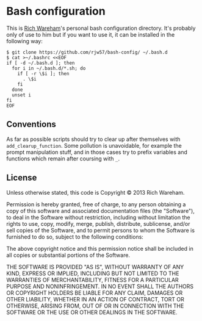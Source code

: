# Bash configuration

This is [Rich Wareham](https://github.com/rjw57)'s personal bash configuration
directory. It's probably only of use to him but if you want to use it, it can be
installed in the following way:

```console
$ git clone https://github.com/rjw57/bash-config/ ~/.bash.d
$ cat >~/.bashrc <<EOF
if [ -d ~/.bash.d ]; then
  for i in ~/.bash.d/*.sh; do
    if [ -r \$i ]; then
      . \$i
    fi
  done
  unset i
fi
EOF
```

## Conventions

As far as possible scripts should try to clear up after themselves with
``add_clearup_function``. Some pollution is unavoidable, for example the prompt
manipulation stuff, and in those cases try to prefix variables and functions
which remain after coursing with ``_``.

## License

Unless otherwise stated, this code is Copyright &copy; 2013 Rich Wareham.

Permission is hereby granted, free of charge, to any person obtaining a copy of
this software and associated documentation files (the "Software"), to deal in
the Software without restriction, including without limitation the rights to
use, copy, modify, merge, publish, distribute, sublicense, and/or sell copies
of the Software, and to permit persons to whom the Software is furnished to do
so, subject to the following conditions:

The above copyright notice and this permission notice shall be included in all
copies or substantial portions of the Software.

THE SOFTWARE IS PROVIDED "AS IS", WITHOUT WARRANTY OF ANY KIND, EXPRESS OR
IMPLIED, INCLUDING BUT NOT LIMITED TO THE WARRANTIES OF MERCHANTABILITY,
FITNESS FOR A PARTICULAR PURPOSE AND NONINFRINGEMENT. IN NO EVENT SHALL THE
AUTHORS OR COPYRIGHT HOLDERS BE LIABLE FOR ANY CLAIM, DAMAGES OR OTHER
LIABILITY, WHETHER IN AN ACTION OF CONTRACT, TORT OR OTHERWISE, ARISING FROM,
OUT OF OR IN CONNECTION WITH THE SOFTWARE OR THE USE OR OTHER DEALINGS IN THE
SOFTWARE.
